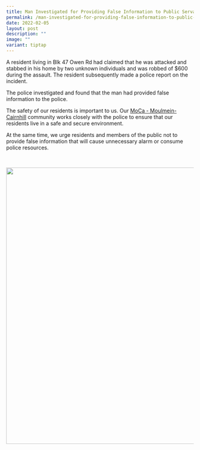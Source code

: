 ```yaml
---
title: Man Investigated for Providing False Information to Public Servant
permalink: /man-investigated-for-providing-false-information-to-public-servant/
date: 2022-02-05
layout: post
description: ""
image: ""
variant: tiptap
---
```

<p>A resident living in Blk 47 Owen Rd had claimed that he was attacked and
stabbed in his home by two unknown individuals and was robbed of $600 during
the assault. The resident subsequently made a police report on the incident.</p>
<p>The police investigated and found that the man had provided false information
to the police.</p>
<p>The safety of our residents is important to us. Our <a href="https://www.facebook.com/weare.moca/?__cft__[0]=AZUmF16Gy9nnLRH7lSa6ElFPDIhS5e4kHXEGvhfdWxIglQ-0EqJ5dBxcvdEYXeNeL8EevTb64MRdD7dyj7h_8tQ1zuaxxSnHt2cAFaSb3J_CY4UrnRuu8XF-wXDUyKF-HQ8xlwbXTAIUaL1Tktzd7gFzOtVUyE1jc0J8XMrM1BpEUw&amp;__tn__=kK-R" rel="noopener noreferrer nofollow" target="_blank">MoCa - Moulmein-Cairnhill</a> community
works closely with the police to ensure that our residents live in a safe
and secure environment.</p>
<p>At the same time, we urge residents and members of the public not to provide
false information that will cause unnecessary alarm or consume police resources.</p>
<p>
<br>
</p>
<div class="isomer-image-wrapper">
<img style="width: 740px; color: rgb(0, 0, 0); font-family: system-ui, -apple-system, &quot;system-ui&quot;, &quot;Segoe UI&quot;, Roboto, Oxygen, Ubuntu, Cantarell, &quot;Open Sans&quot;, &quot;Helvetica Neue&quot;, sans-serif; font-size: medium; font-style: normal; font-variant-ligatures: normal; font-variant-caps: normal; font-weight: 400; letter-spacing: normal; orphans: 2; text-align: start; text-indent: 0px; text-transform: none; widows: 2; word-spacing: 0px; -webkit-text-stroke-width: 0px; white-space: normal; text-decoration-thickness: initial; text-decoration-style: initial; text-decoration-color: initial;" height="auto" width="100%" src="https://moca.sgp1.cdn.digitaloceanspaces.com/News%20%26%20Notices/61ffcfe128a0c4d28b920dfd_Screenshot%25202022-02-06%2520213341.webp">
</div>
<p></p>